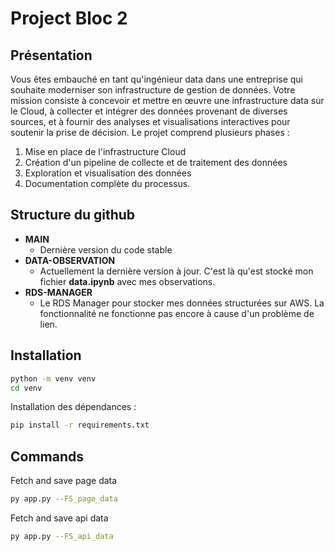 # Project Bloc 2

## Présentation
Vous êtes embauché en tant qu'ingénieur data dans une entreprise qui souhaite moderniser
son infrastructure de gestion de données.
Votre mission consiste à concevoir et mettre en œuvre une infrastructure data sur le Cloud,
à collecter et intégrer des données provenant de diverses sources, et à fournir des analyses
et visualisations interactives pour soutenir la prise de décision.
Le projet comprend plusieurs phases :
1. Mise en place de l'infrastructure Cloud
2. Création d'un pipeline de collecte et de traitement des données
3. Exploration et visualisation des données
4. Documentation complète du processus.

## Structure du github
- **MAIN**
  - Dernière version du code stable
- **DATA-OBSERVATION**
  - Actuellement la dernière version à jour. C'est là qu'est stocké mon fichier **data.ipynb** avec mes observations.
- **RDS-MANAGER**
  - Le RDS Manager pour stocker mes données structurées sur AWS. La fonctionnalité ne fonctionne pas encore à cause d'un problème de lien.

## Installation
```bash
python -m venv venv
cd venv
```

Installation des dépendances :
```bash
pip install -r requirements.txt
```

## Commands
Fetch and save page data
```bash
py app.py --FS_page_data
```

Fetch and save api data
```bash
py app.py --FS_api_data
```
